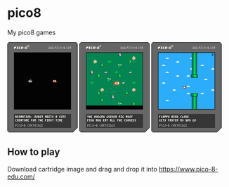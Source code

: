 # pico8

My pico8 games

![biacla](biacla.p8.png)
![hungry_guinea_pig](hungry_guinea_pig.p8.png)
![flappy](flappy.p8.png)

## How to play

Download cartridge image and drag and drop it into <https://www.pico-8-edu.com/>
